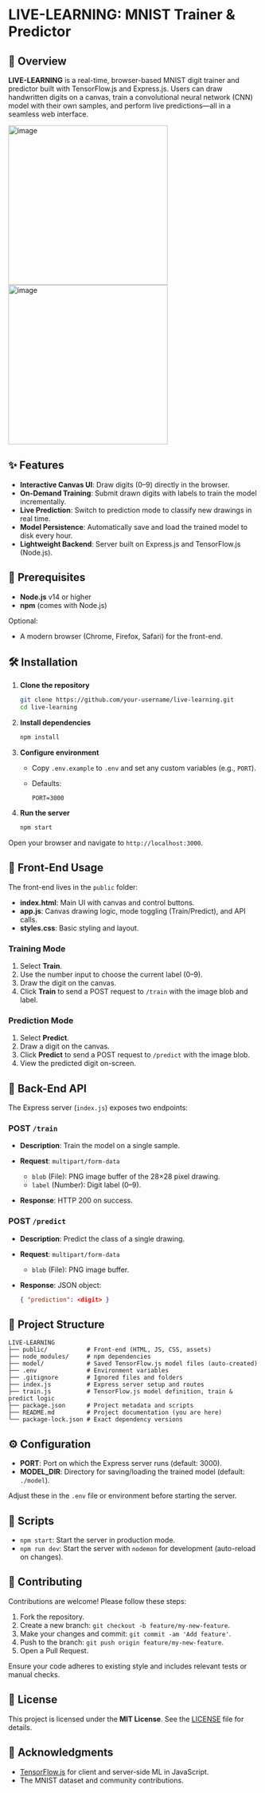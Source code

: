 # LIVE-LEARNING: MNIST Trainer & Predictor


## 📄 Overview

**LIVE-LEARNING** is a real-time, browser-based MNIST digit trainer and predictor built with TensorFlow\.js and Express.js. Users can draw handwritten digits on a canvas, train a convolutional neural network (CNN) model with their own samples, and perform live predictions—all in a seamless web interface.

<img style="width:20rem" alt="image" src="https://github.com/user-attachments/assets/9eb5d799-caae-4011-8e77-6a4c6be04f06" />
<img style="width:20rem" alt="image" src="https://github.com/user-attachments/assets/0c2b598a-0849-4a20-a84c-40e48ccc0301" />

## ✨ Features

* **Interactive Canvas UI**: Draw digits (0–9) directly in the browser.
* **On-Demand Training**: Submit drawn digits with labels to train the model incrementally.
* **Live Prediction**: Switch to prediction mode to classify new drawings in real time.
* **Model Persistence**: Automatically save and load the trained model to disk every hour.
* **Lightweight Backend**: Server built on Express.js and TensorFlow\.js (Node.js).

## 🚀 Prerequisites

* **Node.js** v14 or higher
* **npm** (comes with Node.js)

Optional:

* A modern browser (Chrome, Firefox, Safari) for the front-end.

## 🛠️ Installation

1. **Clone the repository**

   ```bash
   git clone https://github.com/your-username/live-learning.git
   cd live-learning
   ```

2. **Install dependencies**

   ```bash
   npm install
   ```

3. **Configure environment**

   * Copy `.env.example` to `.env` and set any custom variables (e.g., `PORT`).
   * Defaults:

     ```dotenv
     PORT=3000
     ```

4. **Run the server**

   ```bash
   npm start
   ```

Open your browser and navigate to `http://localhost:3000`.

## 🎨 Front-End Usage

The front-end lives in the `public` folder:

* **index.html**: Main UI with canvas and control buttons.
* **app.js**: Canvas drawing logic, mode toggling (Train/Predict), and API calls.
* **styles.css**: Basic styling and layout.

### Training Mode

1. Select **Train**.
2. Use the number input to choose the current label (0–9).
3. Draw the digit on the canvas.
4. Click **Train** to send a POST request to `/train` with the image blob and label.

### Prediction Mode

1. Select **Predict**.
2. Draw a digit on the canvas.
3. Click **Predict** to send a POST request to `/predict` with the image blob.
4. View the predicted digit on-screen.

## 🔌 Back-End API

The Express server (`index.js`) exposes two endpoints:

### POST `/train`

* **Description**: Train the model on a single sample.
* **Request**: `multipart/form-data`

  * `blob` (File): PNG image buffer of the 28×28 pixel drawing.
  * `label` (Number): Digit label (0–9).
* **Response**: HTTP 200 on success.

### POST `/predict`

* **Description**: Predict the class of a single drawing.
* **Request**: `multipart/form-data`

  * `blob` (File): PNG image buffer.
* **Response**: JSON object:

  ```json
  { "prediction": <digit> }
  ```

## 📂 Project Structure

```
LIVE-LEARNING
├── public/           # Front-end (HTML, JS, CSS, assets)
├── node_modules/     # npm dependencies
├── model/            # Saved TensorFlow.js model files (auto-created)
├── .env              # Environment variables
├── .gitignore        # Ignored files and folders
├── index.js          # Express server setup and routes
├── train.js          # TensorFlow.js model definition, train & predict logic
├── package.json      # Project metadata and scripts
├── README.md         # Project documentation (you are here)
└── package-lock.json # Exact dependency versions
```

## ⚙️ Configuration

* **PORT**: Port on which the Express server runs (default: 3000).
* **MODEL\_DIR**: Directory for saving/loading the trained model (default: `./model`).

Adjust these in the `.env` file or environment before starting the server.

## 📝 Scripts

* `npm start`: Start the server in production mode.
* `npm run dev`: Start the server with `nodemon` for development (auto-reload on changes).

## 🤝 Contributing

Contributions are welcome! Please follow these steps:

1. Fork the repository.
2. Create a new branch: `git checkout -b feature/my-new-feature`.
3. Make your changes and commit: `git commit -am 'Add feature'`.
4. Push to the branch: `git push origin feature/my-new-feature`.
5. Open a Pull Request.

Ensure your code adheres to existing style and includes relevant tests or manual checks.

## 📜 License

This project is licensed under the **MIT License**. See the [LICENSE](LICENSE) file for details.

## 🙏 Acknowledgments

* [TensorFlow.js](https://www.tensorflow.org/js) for client and server-side ML in JavaScript.
* The MNIST dataset and community contributions.
